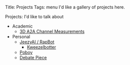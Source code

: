 Title: Projects
Tags: menu
I'd like a gallery of projects here.

Projects: I'd like to talk about 

* Academic
    - [3D A2A Channel Measurements]({filename}./projects/a2a_3d.md)
* Personal
    - [JeezyAI / RapBot]({filename}./projects/jeezy.md)
        - [Kweezelbotter]({filename}./projects/kweezy.md)
    - [Poboy]({filename}./projects/poboy.md)
    - [Debate Piece]({filename}./projects/debate.md)
